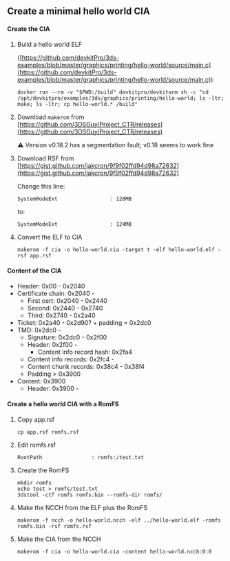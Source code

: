## Create a minimal hello world CIA

#### Create the CIA

1. Build a hello world ELF

   ([https://github.com/devkitPro/3ds-examples/blob/master/graphics/printing/hello-world/source/main.c](https://github.com/devkitPro/3ds-examples/blob/master/graphics/printing/hello-world/source/main.c))

   ```
   docker run --rm -v "$PWD:/build" devkitpro/devkitarm sh -c "cd /opt/devkitpro/examples/3ds/graphics/printing/hello-world; ls -ltr; make; ls -ltr; cp hello-world.* /build"
   ```

1. Download `makerom` from [https://github.com/3DSGuy/Project_CTR/releases](https://github.com/3DSGuy/Project_CTR/releases)

   ⚠ Version v0.18.2 has a segmentation fault; v0.18 seems to work fine

1. Download RSF from [https://gist.github.com/jakcron/9f9f02ffd94d98a72632](https://gist.github.com/jakcron/9f9f02ffd94d98a72632)

   Change this line:

   ```
   SystemModeExt                 : 128MB
   ```

   to:

   ```
   SystemModeExt                 : 124MB
   ```

1. Convert the ELF to CIA

   ```
   makerom -f cia -o hello-world.cia -target t -elf hello-world.elf -rsf app.rsf
   ```

#### Content of the CIA

- Header: 0x00 - 0x2040
- Certificate chain: 0x2040 -
  - First cert: 0x2040 - 0x2440
  - Second: 0x2440 - 0x2740
  - Third: 0x2740 - 0x2a40
- Ticket: 0x2a40 - 0x2d90? + padding = 0x2dc0
- TMD: 0x2dc0 -
  - Signature: 0x2dc0 - 0x2f00
  - Header: 0x2f00 -
    - Content info record hash: 0x2fa4
  - Content info records: 0x2fc4 -
  - Content chunk records: 0x38c4 - 0x38f4
  - Padding > 0x3900
- Content: 0x3900
  - Header: 0x3900 -

#### Create a hello world CIA with a RomFS

1. Copy app.rsf

   ```
   cp app.rsf romfs.rsf
   ```

1. Edit romfs.rsf

   ```
   RootPath                : romfs:/test.txt
   ```

1. Create the RomFS

   ```
   mkdir romfs
   echo test > romfs/test.txt
   3dstool -ctf romfs romfs.bin --romfs-dir romfs/
   ```

1. Make the NCCH from the ELF plus the RomFS

   ```
   makerom -f ncch -o hello-world.ncch -elf ../hello-world.elf -romfs romfs.bin -rsf romfs.rsf
   ```

1. Make the CIA from the NCCH

   ```
   makerom -f cia -o hello-world.cia -content hello-world.ncch:0:0
   ```
